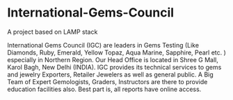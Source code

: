 # International-Gems-Council
A project based on LAMP stack

International Gems Council (IGC) are leaders in Gems Testing (Like Diamonds, Ruby, Emerald, Yellow Topaz, Aqua Marine, Sapphire, Pearl etc. ) especially in Northern Region. Our Head Office is located in Shree G Mall, Karol Bagh, New Delhi (INDIA). IGC provides its technical services to gems and jewelry Exporters, Retailer Jewelers as well as general public.  A Big Team of Expert Gemologists, Graders, Instructors are there to provide education facilities also. Best part is, all reports have online access. 
